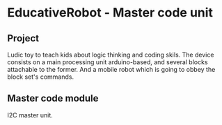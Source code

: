# EducativeRobot - Master code unit

Project
-------
Ludic toy to teach kids about logic thinking and coding skils.
The device consists on a main processing unit arduino-based, and several 
blocks attachable to the former. And a mobile robot which is going to obbey 
the block set's commands.

Master code module
------------------
I2C master unit.